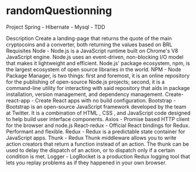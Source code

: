 # randomQuestionning


Project
Spring - Hibernate - Mysql - TDD

Description
Create a landing-page that returns the quote of the main cryptocoins and a converter, both returning the values ​​based on BRL
Requisites
Node - Node.js is a JavaScript runtime built on Chrome's V8 JavaScript engine. Node.js uses an event-driven, non-blocking I/O model that makes it lightweight and efficient. Node.js' package ecosystem, npm, is the largest ecosystem of open source libraries in the world.
NPM - Node Package Manager, is two things: first and foremost, it is an online repository for the publishing of open-source Node.js projects; second, it is a command-line utility for interacting with said repository that aids in package installation, version management, and dependency management.
Create-react-app - Create React apps with no build configuration.
Bootstrap - Bootstrap is an open-source JavaScript framework developed by the team at Twitter. It is a combination of HTML , CSS , and JavaScript code designed to help build user interface components.
Axios - Promise based HTTP client for the browser and node.js
React-redux - Official React bindings for Redux. Performant and flexible.
Redux - Redux is a predictable state container for JavaScript apps.
Thunk - Redux Thunk middleware allows you to write action creators that return a function instead of an action. The thunk can be used to delay the dispatch of an action, or to dispatch only if a certain condition is met.
Logger - LogRocket is a production Redux logging tool that lets you replay problems as if they happened in your own browser.

